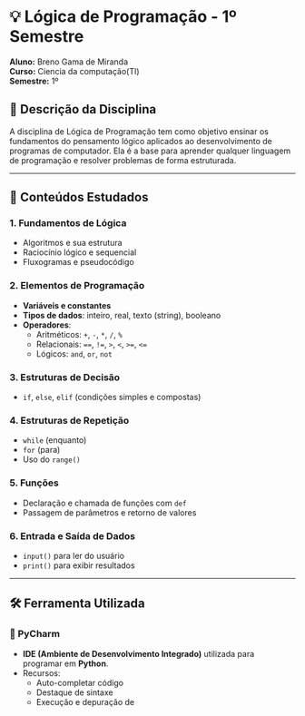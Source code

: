 # 💡 Lógica de Programação - 1º Semestre

**Aluno:** Breno Gama de Miranda  
**Curso:** Ciencia da computação(TI)  
**Semestre:** 1º  

## 📝 Descrição da Disciplina

A disciplina de Lógica de Programação tem como objetivo ensinar os fundamentos do pensamento lógico aplicados ao desenvolvimento de programas de computador. Ela é a base para aprender qualquer linguagem de programação e resolver problemas de forma estruturada.

---

## 🧠 Conteúdos Estudados

### 1. Fundamentos de Lógica
- Algoritmos e sua estrutura
- Raciocínio lógico e sequencial
- Fluxogramas e pseudocódigo

### 2. Elementos de Programação
- **Variáveis e constantes**
- **Tipos de dados**: inteiro, real, texto (string), booleano
- **Operadores**:
  - Aritméticos: `+`, `-`, `*`, `/`, `%`
  - Relacionais: `==`, `!=`, `>`, `<`, `>=`, `<=`
  - Lógicos: `and`, `or`, `not`

### 3. Estruturas de Decisão
- `if`, `else`, `elif` (condições simples e compostas)

### 4. Estruturas de Repetição
- `while` (enquanto)
- `for` (para)
- Uso do `range()`

### 5. Funções
- Declaração e chamada de funções com `def`
- Passagem de parâmetros e retorno de valores

### 6. Entrada e Saída de Dados
- `input()` para ler do usuário
- `print()` para exibir resultados

---

## 🛠️ Ferramenta Utilizada

### 🔸 PyCharm
- **IDE (Ambiente de Desenvolvimento Integrado)** utilizada para programar em **Python**.
- Recursos:
  - Auto-completar código
  - Destaque de sintaxe
  - Execução e depuração de
